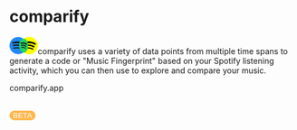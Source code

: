 # comparify

<img src="src/img/logo.png" width="50px"/>comparify uses a variety of data points from multiple time spans to generate a code or "Music Fingerprint" based on your Spotify listening activity, which you can then use to explore and compare your music.

comparify.app




<br/>
<button style="border:none;border-radius:10px;cursor:auto;background-color:#ffb74d;color:white">BETA</button> 
